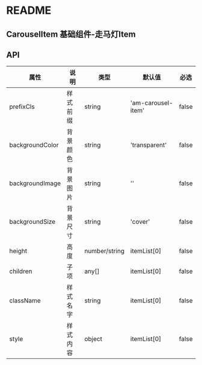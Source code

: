 # README
## CarouselItem 基础组件-走马灯Item
## API

属性 | 说明 | 类型 | 默认值 | 必选
----|-----|------|------|------
prefixCls | 样式前缀 | string | 'am-carousel-item' | false
backgroundColor | 背景颜色 | string | 'transparent' | false
backgroundImage | 背景图片 | string | '' | false
backgroundSize | 背景尺寸 | string | 'cover' | false
height | 高度 | number/string | itemList[0] | false
children | 子项 | any[] | itemList[0] | false
className | 样式名字 | string | itemList[0] | false
style | 样式内容 | object | itemList[0] | false
